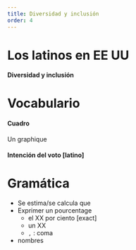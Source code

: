 ```yaml
---
title: Diversidad y inclusión
order: 4
---
```


# Los latinos en EE UU
#### Diversidad y inclusión

# Vocabulario
#### Cuadro
Un graphique
#### Intención del voto [latino]

# Gramática
- Se estima/se calcula que 
- Exprimer un pourcentage
  - el XX por ciento [exact]
  - un XX
  - `,` : coma
- nombres
